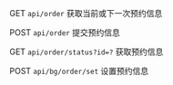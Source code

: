 
GET `api/order` 获取当前或下一次预约信息

POST `api/order` 提交预约信息

GET `api/order/status?id=?` 获取预约信息

POST `api/bg/order/set`  设置预约信息
